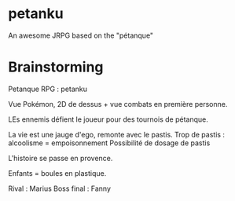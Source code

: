 # petanku
An awesome JRPG based on the "pétanque"

# Brainstorming

Petanque RPG : petanku

Vue Pokémon, 2D de dessus + vue combats en première personne.

LEs ennemis défient le joueur pour des tournois de pétanque.

La vie est une jauge d'ego, remonte avec le pastis.
Trop de pastis : alcoolisme = empoisonnement
Possibilité de dosage de pastis

L'histoire se passe en provence.

Enfants = boules en plastique.

Rival : Marius
Boss final : Fanny
